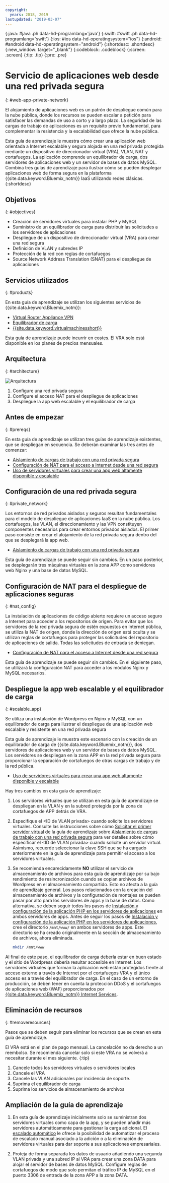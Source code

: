 ```yaml
---
copyright:
  years: 2018, 2019
lastupdated: "2019-03-07"
---
```


{:java: #java .ph data-hd-programlang='java'}
{:swift: #swift .ph data-hd-programlang='swift'}
{:ios: #ios data-hd-operatingsystem="ios"}
{:android: #android data-hd-operatingsystem="android"}
{:shortdesc: .shortdesc}
{:new_window: target="_blank"}
{:codeblock: .codeblock}
{:screen: .screen}
{:tip: .tip}
{:pre: .pre}

# Servicio de aplicaciones web desde una red privada segura
{: #web-app-private-network}

El alojamiento de aplicaciones web es un patrón de despliegue común para la nube pública, donde los recursos se pueden escalar a petición para satisfacer las demandas de uso a corto y a largo plazo. La seguridad de las cargas de trabajo de aplicaciones es un requisito previo fundamental, para complementar la resistencia y la escalabilidad que ofrece la nube pública. 

Esta guía de aprendizaje le muestra cómo crear una aplicación web orientada a Internet escalable y segura alojada en una red privada protegida mediante un dispositivo de direccionador virtual (VRA), VLAN, NAT y cortafuegos. La aplicación comprende un equilibrador de carga, dos servidores de aplicaciones web y un servidor de bases de datos MySQL. Combina tres guías de aprendizaje para ilustrar cómo se pueden desplegar aplicaciones web de forma segura en la plataforma {{site.data.keyword.Bluemix_notm}} IaaS utilizando redes clásicas. 
{:shortdesc}

## Objetivos
{: #objectives}

- Creación de servidores virtuales para instalar PHP y MySQL
- Suministro de un equilibrador de carga para distribuir las solicitudes a los servidores de aplicaciones
- Despliegue de un dispositivo de direccionador virtual (VRA) para crear una red segura
- Definición de VLAN y subredes IP 
- Protección de la red con reglas de cortafuegos
- Source Network Address Translation (SNAT) para el despliegue de aplicaciones

## Servicios utilizados
{: #products}

En esta guía de aprendizaje se utilizan los siguientes servicios de {{site.data.keyword.Bluemix_notm}}: 

* [Virtual Router Appliance VPN](https://{DomainName}/docs/infrastructure/virtual-router-appliance?topic=virtual-router-appliance-about-the-vra#virtual-private-network-vpn-gateway)
* [Equilibrador de carga]( https://{DomainName}/catalog/infrastructure/load-balancer-group)
* [{{site.data.keyword.virtualmachinesshort}}]( https://{DomainName}/catalog/infrastructure/virtual-server-group)

Esta guía de aprendizaje puede incurrir en costes. El VRA solo está disponible en los planes de precios mensuales.

## Arquitectura
{: #architecture}

<p style="text-align: center;">

  ![Arquitectura](images/solution42-web-app-private-network/web-app-private.png)
</p>

1.	Configure una red privada segura
2.	Configure el acceso NAT para el despliegue de aplicaciones
3.	Despliegue la app web escalable y el equilibrador de carga

## Antes de empezar
{: #prereqs}

En esta guía de aprendizaje se utilizan tres guías de aprendizaje existentes, que se despliegan en secuencia. Se deberán examinar las tres antes de comenzar:

-	[Aislamiento de cargas de trabajo con una red privada segura]( https://{DomainName}/docs/tutorials?topic=solution-tutorials-secure-network-enclosure#isolate-workloads-with-a-secure-private-network) 
-	[Configuración de NAT para el acceso a Internet desde una red segura]( https://{DomainName}/docs/tutorials?topic=solution-tutorials-nat-config-private#configure-firewall-rules-for-internet-access-from-a-private-network)
-	[Uso de servidores virtuales para crear una app web altamente disponible y escalable]( https://{DomainName}/docs/tutorials?topic=solution-tutorials-highly-available-and-scalable-web-application#use-virtual-servers-to-build-highly-available-and-scalable-web-app)



## Configuración de una red privada segura
{: #private_network}

Los entornos de red privados aislados y seguros resultan fundamentales para el modelo de despliegue de aplicaciones IaaS en la nube pública. Los cortafuegos, las VLAN, el direccionamiento y las VPN constituyen componentes necesarios para crear entornos privados aislados. 
El primer paso consiste en crear el alojamiento de la red privada segura dentro del que se desplegará la app web.  

- [Aislamiento de cargas de trabajo con una red privada segura](https://{DomainName}/docs/tutorials?topic=solution-tutorials-secure-network-enclosure#isolate-workloads-with-a-secure-private-network)

Esta guía de aprendizaje se puede seguir sin cambios. En un paso posterior, se desplegarán tres máquinas virtuales en la zona APP como servidores web Nginx y una base de datos MySQL. 

## Configuración de NAT para el despliegue de aplicaciones seguras
{: #nat_config}

La instalación de aplicaciones de código abierto requiere un acceso seguro a Internet para acceder a los repositorios de origen. Para evitar que los servidores de la red privada segura de estén expuestos en Internet pública, se utiliza la NAT de origen, donde la dirección de origen está oculta y se utilizan reglas de cortafuegos para proteger las solicitudes del repositorio de aplicaciones de salida. Todas las solicitudes de entrada se deniegan. 

- [Configuración de NAT para el acceso a Internet desde una red segura]( https://{DomainName}/docs/tutorials?topic=solution-tutorials-nat-config-private#configure-firewall-rules-for-internet-access-from-a-private-network)

Esta guía de aprendizaje se puede seguir sin cambios. En el siguiente paso, se utilizará la configuración NAT para acceder a los módulos Nginx y MySQL necesarios.  


## Despliegue la app web escalable y el equilibrador de carga
{: #scalable_app}

Se utiliza una instalación de Wordpress en Nginx y MySQL con un equilibrador de carga para ilustrar el despliegue de una aplicación web escalable y resistente en una red privada segura 

Esta guía de aprendizaje le muestra este escenario con la creación de un equilibrador de carga de {{site.data.keyword.Bluemix_notm}}, dos servidores de aplicaciones web y un servidor de bases de datos MySQL. Los servidores se despliegan en la zona APP en la red privada segura para proporcionar la separación de cortafuegos de otras cargas de trabajo y de la red pública. 

- [Uso de servidores virtuales para crear una app web altamente disponible y escalable]( https://{DomainName}/docs/tutorials?topic=solution-tutorials-highly-available-and-scalable-web-application#use-virtual-servers-to-build-highly-available-and-scalable-web-app)

Hay tres cambios en esta guía de aprendizaje:

1.	Los servidores virtuales que se utilizan en esta guía de aprendizaje se despliegan en la VLAN y en la subred protegida por la zona de cortafuegos de APP detrás de VRA.
2. Especifique el &lt;ID de VLAN privada&gt; cuando solicite los servidores virtuales. Consulte las instrucciones sobre cómo [Solicitar el primer servidor virtual](https://{DomainName}/docs/tutorials?topic=solution-tutorials-secure-network-enclosure#order_virtualserver) de la guía de aprendizaje sobre [Aislamiento de cargas de trabajo con una red privada segura]( https://{DomainName}/docs/tutorials?topic=solution-tutorials-secure-network-enclosure#isolate-workloads-with-a-secure-private-network) para ver detalles sobre cómo especificar el &lt;ID de VLAN privada&gt; cuando solicite un servidor virtual. Asimismo, recuerde seleccionar la clave SSH que se ha cargado anteriormente en la guía de aprendizaje para permitir el acceso a los servidores virtuales. 
3. Se recomienda encarecidamente **NO** utilizar el servicio de almacenamiento de archivos para esta guía de aprendizaje por su bajo rendimiento de resincronización cuando se copian archivos de Wordpress en el almacenamiento compartido. Esto no afecta a la guía de aprendizaje general. Los pasos relacionados con la creación del almacenamiento de archivos y la configuración de montajes se pueden pasar por alto para los servidores de apps y la base de datos. Como alternativa, se deben seguir todos los pasos de [Instalación y configuración de la aplicación PHP en los servidores de aplicaciones](https://{DomainName}/docs/tutorials?topic=solution-tutorials-highly-available-and-scalable-web-application#php_application) en ambos servidores de apps.
   Antes de seguir los pasos de [Instalación y configuración de la aplicación PHP en los servidores de aplicaciones](https://{DomainName}/docs/tutorials?topic=solution-tutorials-highly-available-and-scalable-web-application#php_application), cree el directorio `/mnt/www/` en ambos servidores de apps. Este directorio se ha creado originalmente en la sección de almacenamiento de archivos, ahora eliminada. 

   ```sh
   mkdir /mnt/www
   ```

Al final de este paso, el equilibrador de carga debería estar en buen estado y el sitio de Wordpress debería resultar accesible en Internet. Los servidores virtuales que forman la aplicación web están protegidos frente al acceso externo a través de Internet por el cortafuegos VRA y el único acceso es a través del equilibrador de carga. En el caso de un entorno de producción, se deben tener en cuenta la protección DDoS y el cortafuegos de aplicaciones web (WAF) proporcionados por [{{site.data.keyword.Bluemix_notm}} Internet Services](https://{DomainName}/catalog/services/internet-services).


## Eliminación de recursos
{: #removeresources}

Pasos que se deben seguir para eliminar los recursos que se crean en esta guía de aprendizaje. 

El VRA está en el plan de pago mensual. La cancelación no da derecho a un reembolso. Se recomienda cancelar solo si este VRA no se volverá a necesitar durante el mes siguiente. 
{:tip}  

1. Cancele todos los servidores virtuales o servidores locales
2. Cancele el VRA
3. Cancele las VLAN adicionales por incidencia de soporte.
4. Suprima el equilibrador de carga
5. Suprima los servicios de almacenamiento de archivos

## Ampliación de la guía de aprendizaje 

1. En esta guía de aprendizaje inicialmente solo se suministran dos servidores virtuales como capa de la app, y se pueden añadir más servidores automáticamente para gestionar la carga adicional. El [escalado automático]( https://{DomainName}/docs/infrastructure/SLautoscale?topic=slautoscale-getting-started-with-auto-scaling#create-an-autoscale-group) le ofrece la posibilidad de automatizar el proceso de escalado manual asociado a la adición o a la eliminación de servidores virtuales para dar soporte a sus aplicaciones empresariales.

2. Proteja de forma separada los datos de usuario añadiendo una segunda VLAN privada y una subred IP al VRA para crear una zona DATA para alojar el servidor de bases de datos MySQL. Configure reglas de cortafuegos de modo que solo permitan el tráfico IP de MySQL en el puerto 3306 de entrada de la zona APP a la zona DATA. 

